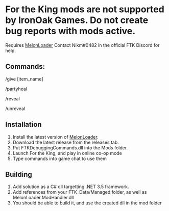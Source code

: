 # For the King mods are not supported by IronOak Games. Do not create bug reports with mods active.
Requires [MelonLoader](https://melonwiki.xyz/#/)
Contact Nikm#0482 in the official FTK Discord for help. 

## Commands:
/give \[item_name]

/partyheal

/reveal

/unreveal

## Installation

1. Install the latest version of [MelonLoader](https://melonwiki.xyz/#/).
2. Download the latest release from the releases tab.
3. Put FTKDebuggingCommands.dll into the Mods folder.
4. Launch For the King, and play in online co-op mode
5. Type commands into game chat to use them

## Building

1. Add solution as a C# dll targetting .NET 3.5 framework.
2. Add references from your FTK_Data/Managed folder, as well as MelonLoader.ModHandler.dll
3. You should be able to build it, and use the created dll in the mod folder
